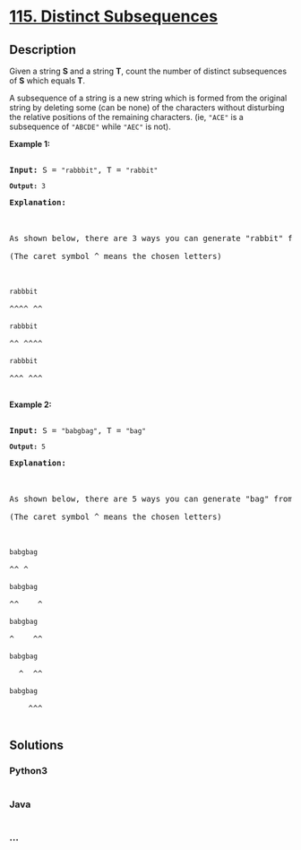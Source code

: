 # [115. Distinct Subsequences](https://leetcode.com/problems/distinct-subsequences)

## Description
<p>Given a string <strong>S</strong> and a string <strong>T</strong>, count the number of distinct subsequences of <strong>S</strong> which equals <strong>T</strong>.</p>



<p>A subsequence of a string is a new string which is formed from the original string by deleting some (can be none) of the characters without disturbing the relative positions of the remaining characters. (ie, <code>&quot;ACE&quot;</code> is a subsequence of <code>&quot;ABCDE&quot;</code> while <code>&quot;AEC&quot;</code> is not).</p>



<p><strong>Example 1:</strong></p>



<pre>

<strong>Input: </strong>S = <code>&quot;rabbbit&quot;</code>, T = <code>&quot;rabbit&quot;

<strong>Output:</strong>&nbsp;3

</code><strong>Explanation:

</strong>

As shown below, there are 3 ways you can generate &quot;rabbit&quot; from S.

(The caret symbol ^ means the chosen letters)



<code>rabbbit</code>

^^^^ ^^

<code>rabbbit</code>

^^ ^^^^

<code>rabbbit</code>

^^^ ^^^

</pre>



<p><strong>Example 2:</strong></p>



<pre>

<strong>Input: </strong>S = <code>&quot;babgbag&quot;</code>, T = <code>&quot;bag&quot;

<strong>Output:</strong>&nbsp;5

</code><strong>Explanation:

</strong>

As shown below, there are 5 ways you can generate &quot;bag&quot; from S.

(The caret symbol ^ means the chosen letters)



<code>babgbag</code>

^^ ^

<code>babgbag</code>

^^    ^

<code>babgbag</code>

^    ^^

<code>babgbag</code>

  ^  ^^

<code>babgbag</code>

    ^^^

</pre>




## Solutions


<!-- tabs:start -->

### **Python3**

```python

```

### **Java**

```java

```

### **...**
```

```

<!-- tabs:end -->